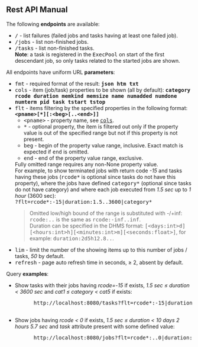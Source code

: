 <h2>Rest API Manual</h2>

<p>The following <strong>endpoints</strong> are available:
<ul>
  <li><kbd>/</kbd> - list failures (failed jobs and tasks having at least one failed job).</li>
  <li><kbd>/jobs</kbd>  - list non-finished jobs.</li>
  <li><kbd>/tasks</kbd>  - list non-finished tasks.<br />
  <strong>Note</strong>: a task is registered in the <samp>ExecPool</samp> on start of the first descendant job, so only tasks related to the started jobs are shown.</li>
</ul>
</p>

<p>All endpoints have uniform URL <strong>parameters</strong>:
<ul>
  <li>
    <kbd id="fmt">fmt</kbd>  - required format of the result: <strong><samp>json htm txt</samp></strong>
  </li>
  <li>
    <kbd id="cols">cols</kbd>  - item (job/task) properties to be shown (all by default):
    <strong><samp>category rcode duration memkind memsize name numadded numdone numterm pid task tstart tstop</samp></strong>
  </li>
  <li>
    <kbd id="flt">flt</kbd>  - items filtering by the specified properties in the following format:
    <strong><samp>&lt;pname&gt;[*][:&lt;beg&gt;[..&lt;end&gt;]]</samp></strong>
    <ul>
      <li>
        <kbd>&lt;pname&gt;</kbd>  - property name, see <a href="#cols"><kbd>cols</kbd></a>.
      </li>
      <li>
        <kbd>*</kbd>  - optional property, the item is filtered out only if
        the property value is out of the specified range but not if
        this property is not present.
      </li>
      <li>
        <kbd>beg</kbd>  - begin of the property value range, inclusive.
        Exact match is expected if <kbd>end</kbd> is omitted.
      </li>
      <li>
        <kbd>end</kbd>  - end of the property value range, exclusive.
      </li>
    </ul>
    Fully omitted range requires any non-None property value. <br />
    For example, to show terminated jobs with return code <var>-15</var> and tasks having these jobs (<samp>rcode*</samp> is optional since tasks do not have this property), where the jobs have defined <samp>category*</samp> (optional since tasks do not have category) and where each job executed from <var>1.5 sec</var> up to <var>1 hour</var> (3600 sec):<br />
    <samp>?flt=rcode*:-15|duration:1.5..3600|category*</samp>
    <blockquote>
      Omitted low/high bound of the range is substituted with -/+inf: <samp>rcode:..</samp> is the same as <samp>rcode:-inf..inf</samp>.<br />
      Duration can be specified in the DHMS format: <samp>[&lt;days:int&gt;d][&lt;hours:int&gt;h][&lt;minutes:int&gt;m][&lt;seconds:float&gt;]</samp>, for example:  <samp>duration:2d5h12.8..</samp>.
    </blockquote>
  </li>
  <li>
    <kbd>lim</kbd>  - limit the number of the showing items up to this number of jobs / tasks, <var>50</var> by default.
  </li>
  <li>
    <kbd>refresh</kbd>  - page auto refresh time in seconds, &ge; 2, absent by default.
  </li>
</ul>
</p>

<p>Query <strong>examples</strong>:
<ul>
  <li>
    Show tasks with their jobs having <var>rcode=-15</var> if exists, <var>1.5 sec &le; duration &lt; 3600 sec</var> and <var>cat1 &le; category &lt; cat5 </var> if exists:
    <pre>
      http://localhost:8080/tasks?flt=rcode*:-15|duration:1.5..3600|category*=cat1..cat5
    </pre>
  </li>
  <li>
    Show jobs having <var>rcode &lt; 0</var> if exists, <var>1.5 sec &le; duration &lt; 10 days 2 hours 5.7 sec</var> and <var>task</var> attribute present with some defined value:
    <pre>
      http://localhost:8080/jobs?flt=rcode*:..0|duration:1.5..10d2h15.7|task
    </pre>
  </li>
</p>
